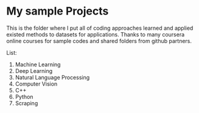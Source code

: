 # My sample Projects
This is the folder where I put all of coding approaches learned and applied existed methods to datasets for applications.
Thanks to many coursera online courses for sample codes and shared folders from github partners.

List:
1. Machine Learning
2. Deep Learning
3. Natural Language Processing
4. Computer Vision
5. C++
6. Python
7. Scraping
